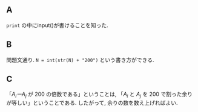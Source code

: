 
## A

`print` の中にinput()が書けることを知った.

## B

問題文通り. `N = int(str(N) + "200")` という書き方ができる.

## C

「$A_iーA_j$ が $200$ の倍数である」ということは, 「$A_i$ と $A_j$ を $200$ で割った余りが等しい」ということである. したがって, 余りの数を数え上げればよい.
